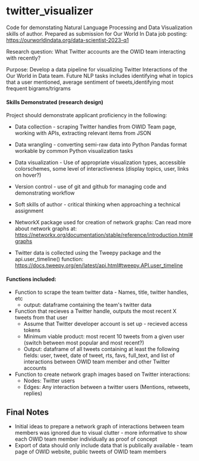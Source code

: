 # twitter_visualizer
Code for demonstating Natural Language Processing and Data Visualization skills of author. Prepared as submission for Our World In Data job posting: https://ourworldindata.org/data-scientist-2023-q1 

Research question: What Twitter accounts are the OWID team interacting with recently?

Purpose: Develop a data pipeline for visualizing Twitter Interactions of the Our World in Data team. Future NLP tasks includes identifying what in topics that a user mentioned, average sentiment of tweets,identifying most frequent bigrams/trigrams 


#### Skills Demonstrated (research design)
Project should demonstrate applicant proficiency in the following:
- Data collection - scraping Twitter handles from OWID Team page, working with APIs, extracting relevant items from JSON
- Data wrangling - converting semi-raw data into Python Pandas format workable by common Python visualization tasks
- Data visualization - Use of appropriate visualization types, accessible colorschemes, some level of interactiveness (display topics, user, links on hover?)
- Version control - use of git and github for managing code and demonstrating workflow
- Soft skills of author - critical thinking when approaching a technical assignment

- NetworkX package used for creation of network graphs: Can read more about network graphs at: https://networkx.org/documentation/stable/reference/introduction.html#graphs 
- Twitter data is collected using the Tweepy package and the api.user_timeline() function: https://docs.tweepy.org/en/latest/api.html#tweepy.API.user_timeline


#### Functions included: 
- Function to scrape the team twitter data - Names, title, twitter handles, etc
    - output: dataframe containing the team's twitter data
- Function that recieves a Twitter handle, outputs the most recent X tweets from that user
    - Assume that Twitter developer account is set up - recieved access tokens
    - Minimum viable product: most recent 10 tweets from a given user (switch between most popular and most recent?)
    - Output: dataframe of all tweets containing at least the following fields: user, tweet, date of tweet, rts, favs, full_text, and list of interactions between OWID team member and other Twitter accounts
- Function to create network graph images based on Twitter interactions:
    - Nodes: Twitter users
    - Edges: Any interaction between a twitter users (Mentions, retweets, replies)

    
## Final Notes
- Initial ideas to prepare a network graph of interactions between team members was ignored due to visual clutter - more informative to show each OWID team member individually as proof of concept
- Export of data should only include data that is publically available - team page of OWID website, public tweets of OWID team members

